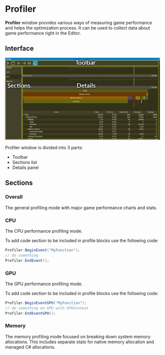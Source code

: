 # Profiler

**Profiler** window provides various ways of measuring game performance and helps the optimization process. It can be used to collect data about game performance right in the Editor.

## Interface

![Profiler Interface](media/profiler-layout.png)

Profiler window is divided into 3 parts:
* Toolbar
* Sections list
* Details panel

## Sections

### Overall

The general profiling mode with major game performance charts and stats.

### CPU

The CPU performance profiling mode.

To add code section to be included in profile blocks use the following code:

```cs
Profiler.BeginEvent("MyFunction");
// do something
Profiler.EndEvent();
```

### GPU

The GPU performance profiling mode.

To add code section to be included in profile blocks use the following code:

```cs
Profiler.BeginEventGPU("MyFunction");
// do something on GPU with GPUContext
Profiler.EndEventGPU();
```

### Memory

The memory profiling mode focused on breaking down system memory allocations. This includes separate stats for native memory allocation and managed C# allocations.

